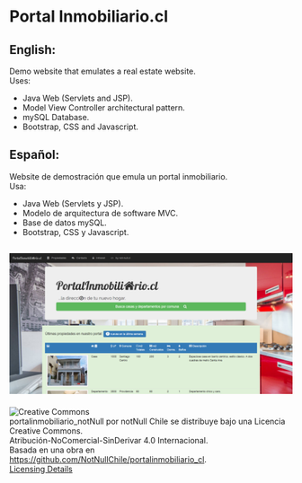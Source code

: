 # Portal Inmobiliario.cl

## English:

Demo website that emulates a real estate website.  
Uses:
  * Java Web (Servlets and JSP).
  * Model View Controller architectural pattern.
  * mySQL Database.
  * Bootstrap, CSS and Javascript.

## Español:
  
Website de demostración que emula un portal inmobiliario.  
Usa:
  * Java Web (Servlets y JSP).
  * Modelo de arquitectura de software MVC.
  * Base de datos mySQL.
  * Bootstrap, CSS y Javascript.
  
![Early demo - Demo inicial](https://github.com/NotNullChile/portalinmobiliario_cl/blob/master/web/images/portalinmobiliario.png)
---
![Creative Commons](https://licensebuttons.net/l/by-nc-nd/4.0/80x15.png)  
portalinmobiliario_notNull por notNull Chile se distribuye bajo una Licencia Creative Commons.  
Atribución-NoComercial-SinDerivar 4.0 Internacional.  
Basada en una obra en https://github.com/NotNullChile/portalinmobiliario_cl.  
[Licensing Details](https://creativecommons.org/licenses/by-nc-nd/4.0/)
